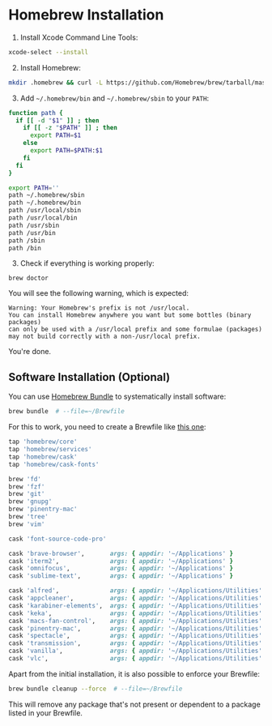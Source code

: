 Homebrew Installation
=====================

1. Install Xcode Command Line Tools:

```sh
xcode-select --install
```

2. Install Homebrew:

```sh
mkdir .homebrew && curl -L https://github.com/Homebrew/brew/tarball/master | tar xz --strip 1 -C .homebrew
```

3. Add `~/.homebrew/bin` and `~/.homebrew/sbin` to your `PATH`:

```sh
function path {
  if [[ -d "$1" ]] ; then
    if [[ -z "$PATH" ]] ; then
      export PATH=$1
    else
      export PATH=$PATH:$1
    fi
  fi
}

export PATH=''
path ~/.homebrew/sbin
path ~/.homebrew/bin
path /usr/local/sbin
path /usr/local/bin
path /usr/sbin
path /usr/bin
path /sbin
path /bin
```

3. Check if everything is working properly:

```
brew doctor
```

You will see the following warning, which is expected: 

```
Warning: Your Homebrew's prefix is not /usr/local.
You can install Homebrew anywhere you want but some bottles (binary packages)
can only be used with a /usr/local prefix and some formulae (packages)
may not build correctly with a non-/usr/local prefix.
```

You're done.


## Software Installation (Optional)

You can use [Homebrew Bundle][homebrew-bundle] to systematically install software:

```sh
brew bundle  # --file=~/Brewfile
```

For this to work, you need to create a Brewfile like [this one][my-brewfile]:

```rb
tap 'homebrew/core'
tap 'homebrew/services'
tap 'homebrew/cask'
tap 'homebrew/cask-fonts'

brew 'fd'
brew 'fzf'
brew 'git'
brew 'gnupg'
brew 'pinentry-mac'
brew 'tree'
brew 'vim'

cask 'font-source-code-pro'

cask 'brave-browser',       args: { appdir: '~/Applications' }
cask 'iterm2',              args: { appdir: '~/Applications' }
cask 'omnifocus',           args: { appdir: '~/Applications' }
cask 'sublime-text',        args: { appdir: '~/Applications' }

cask 'alfred',              args: { appdir: '~/Applications/Utilities' }
cask 'appcleaner',          args: { appdir: '~/Applications/Utilities' }
cask 'karabiner-elements',  args: { appdir: '~/Applications/Utilities' }
cask 'keka',                args: { appdir: '~/Applications/Utilities' }
cask 'macs-fan-control',    args: { appdir: '~/Applications/Utilities' }
cask 'pinentry-mac',        args: { appdir: '~/Applications/Utilities' }
cask 'spectacle',           args: { appdir: '~/Applications/Utilities' }
cask 'transmission',        args: { appdir: '~/Applications/Utilities' }
cask 'vanilla',             args: { appdir: '~/Applications/Utilities' }
cask 'vlc',                 args: { appdir: '~/Applications/Utilities' }
```

Apart from the initial installation, it is also possible to enforce your Brewfile: 

```sh
brew bundle cleanup --force  # --file=~/Brewfile
```

This will remove any package that's not present or dependent to a package listed in your Brewfile.


[homebrew-bundle]: https://github.com/Homebrew/homebrew-bundle
[my-brewfile]: ../config/Brewfile
